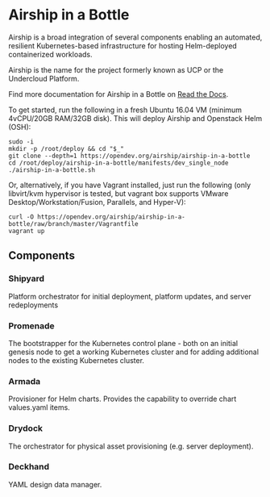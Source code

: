 # Airship in a Bottle

Airship is a broad integration of several components
enabling an automated, resilient Kubernetes-based infrastructure for hosting
Helm-deployed containerized workloads.

Airship is the name for the project formerly known as UCP or the Undercloud
Platform.

Find more documentation for Airship in a Bottle on
[Read the Docs](https://airshipit.readthedocs.io/).

To get started, run the following in a fresh Ubuntu 16.04 VM
(minimum 4vCPU/20GB RAM/32GB disk). This will deploy Airship and Openstack Helm
(OSH):
```
sudo -i
mkdir -p /root/deploy && cd "$_"
git clone --depth=1 https://opendev.org/airship/airship-in-a-bottle
cd /root/deploy/airship-in-a-bottle/manifests/dev_single_node
./airship-in-a-bottle.sh
```

Or, alternatively, if you have Vagrant installed, just run the following
(only libvirt/kvm hypervisor is tested, but vagrant box supports VMware
Desktop/Workstation/Fusion, Parallels, and Hyper-V):
```
curl -O https://opendev.org/airship/airship-in-a-bottle/raw/branch/master/Vagrantfile
vagrant up
```

## Components

### Shipyard

Platform orchestrator for initial deployment, platform updates, and server
redeployments

### Promenade

The bootstrapper for the Kubernetes control plane - both on an initial genesis node
to get a working Kubernetes cluster and for adding additional nodes to the existing
Kubernetes cluster.

### Armada

Provisioner for Helm charts. Provides the capability to override chart values.yaml
items.

### Drydock

The orchestrator for physical asset provisioning (e.g. server deployment).

### Deckhand

YAML design data manager.
